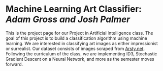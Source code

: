 # Machine Learning Art Classifier: *Adam Gross and Josh Palmer*
This is the project page for our Project in Artificial Intelligence class. The goal of this project is to build a classification algorithm using machine learning. We are interested in classifying art images as either impressionist or surrealist. Our dataset consists of images scraped from [Arsty.net](artsy.net). Following the curriculum of the class, we are implementing ID3, Stochastic Gradient Descent on a Neural Network, and more as the semester moves forward.
